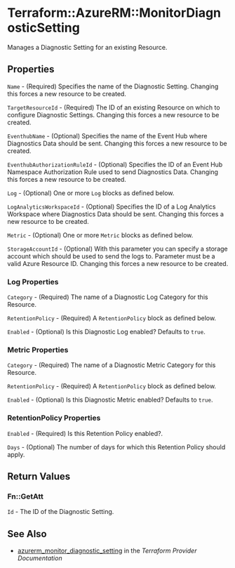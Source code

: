 # Terraform::AzureRM::MonitorDiagnosticSetting

Manages a Diagnostic Setting for an existing Resource.

## Properties

`Name` - (Required) Specifies the name of the Diagnostic Setting. Changing this forces a new resource to be created.

`TargetResourceId` - (Required) The ID of an existing Resource on which to configure Diagnostic Settings. Changing this forces a new resource to be created.

`EventhubName` - (Optional) Specifies the name of the Event Hub where Diagnostics Data should be sent. Changing this forces a new resource to be created.

`EventhubAuthorizationRuleId` - (Optional) Specifies the ID of an Event Hub Namespace Authorization Rule used to send Diagnostics Data. Changing this forces a new resource to be created.

`Log` - (Optional) One or more `Log` blocks as defined below.

`LogAnalyticsWorkspaceId` - (Optional) Specifies the ID of a Log Analytics Workspace where Diagnostics Data should be sent. Changing this forces a new resource to be created.

`Metric` - (Optional) One or more `Metric` blocks as defined below.

`StorageAccountId` - (Optional) With this parameter you can specify a storage account which should be used to send the logs to. Parameter must be a valid Azure Resource ID. Changing this forces a new resource to be created.

### Log Properties

`Category` - (Required) The name of a Diagnostic Log Category for this Resource.

`RetentionPolicy` - (Required) A `RetentionPolicy` block as defined below.

`Enabled` - (Optional) Is this Diagnostic Log enabled? Defaults to `true`.

### Metric Properties

`Category` - (Required) The name of a Diagnostic Metric Category for this Resource.

`RetentionPolicy` - (Required) A `RetentionPolicy` block as defined below.

`Enabled` - (Optional) Is this Diagnostic Metric enabled? Defaults to `true`.

### RetentionPolicy Properties

`Enabled` - (Required) Is this Retention Policy enabled?.

`Days` - (Optional) The number of days for which this Retention Policy should apply.


## Return Values

### Fn::GetAtt

`Id` - The ID of the Diagnostic Setting.

## See Also

* [azurerm_monitor_diagnostic_setting](https://www.terraform.io/docs/providers/azurerm/r/monitor_diagnostic_setting.html) in the _Terraform Provider Documentation_